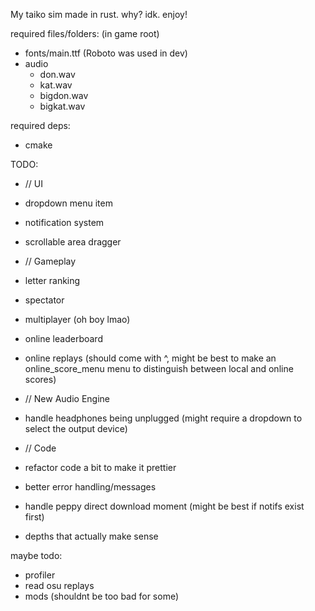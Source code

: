 My taiko sim made in rust. why? idk. enjoy!

required files/folders: (in game root)
 - fonts/main.ttf (Roboto was used in dev)
 - audio
    - don.wav
    - kat.wav
    - bigdon.wav
    - bigkat.wav
  
required deps:
 - cmake


TODO:
- // UI
 - dropdown menu item
 - notification system
 - scrollable area dragger
  
- // Gameplay
 - letter ranking
 - spectator
 - multiplayer (oh boy lmao)
 - online leaderboard
 - online replays (should come with ^, might be best to make an online_score_menu menu to distinguish between local and online scores)

- // New Audio Engine
 - handle headphones being unplugged (might require a dropdown to select the output device)

- // Code
 - refactor code a bit to make it prettier
 - better error handling/messages
 - handle peppy direct download moment (might be best if notifs exist first)
 - depths that actually make sense
  
maybe todo:
 - profiler
 - read osu replays
 - mods (shouldnt be too bad for some)